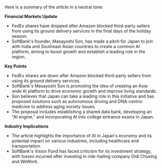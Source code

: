 Here is a summary of the article in a neutral tone:

**Financial Markets Update**

* FedEx shares have dropped after Amazon blocked third-party sellers from using its ground delivery services in the final days of the holiday season.
* SoftBank's founder, Masayoshi Son, has made a pitch for Japan to join with India and Southeast Asian countries to create a common AI platform, aiming to boost growth and establish a leading role in the region.

**Key Points**

* FedEx shares are down after Amazon blocked third-party sellers from using its ground delivery services.
* SoftBank's Masayoshi Son is promoting the idea of creating an Asia-wide AI platform to drive economic growth and improve living standards.
* Son believes that Japan can take a leading role in this initiative and has proposed solutions such as autonomous driving and DNA-centric medicine to address aging society issues.
* The proposal includes establishing a shared data bank, developing an "AI engine," and incorporating AI into college entrance exams in Japan.

**Industry Implications**

* The article highlights the importance of AI in Japan's economy and its potential impact on various industries, including healthcare and transportation.
* SoftBank's Vision Fund has faced criticism for its investment strategy, with losses incurred after investing in ride-hailing company Didi Chuxing and WeWork.